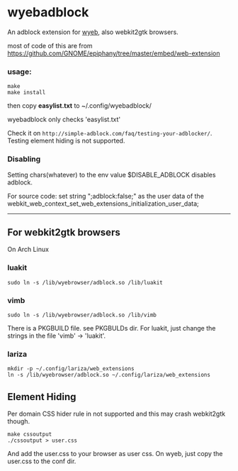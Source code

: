 # wyebadblock
An adblock extension for [wyeb](https://github.com/jun7/wyeb), also webkit2gtk browsers.

most of code of this are from https://github.com/GNOME/epiphany/tree/master/embed/web-extension


### usage:

	make
	make install

then
copy **easylist.txt** to ~/.config/wyebadblock/

wyebadblock only checks 'easylist.txt'


Check it on `http://simple-adblock.com/faq/testing-your-adblocker/`.
Testing element hiding is not supported.

### Disabling

Setting chars(whatever) to the env value $DISABLE_ADBLOCK disables adblock.

For source code:
set string ";adblock:false;" as the user data of the
webkit_web_context_set_web_extensions_initialization_user_data;


---

## For webkit2gtk browsers
On Arch Linux

### luakit

	sudo ln -s /lib/wyebrowser/adblock.so /lib/luakit

### vimb

	sudo ln -s /lib/wyebrowser/adblock.so /lib/vimb

There is a PKGBUILD file. see PKGBULDs dir.
For luakit, just change the strings in the file 'vimb' -> 'luakit'.

### lariza

	mkdir -p ~/.config/lariza/web_extensions
	ln -s /lib/wyebrowser/adblock.so ~/.config/lariza/web_extensions



## Element Hiding
Per domain CSS hider rule in not supported and this may crash webkit2gtk though.

	make cssoutput
	./cssoutput > user.css

And add the user.css to your browser as user css.
On wyeb, just copy the user.css to the conf dir.
